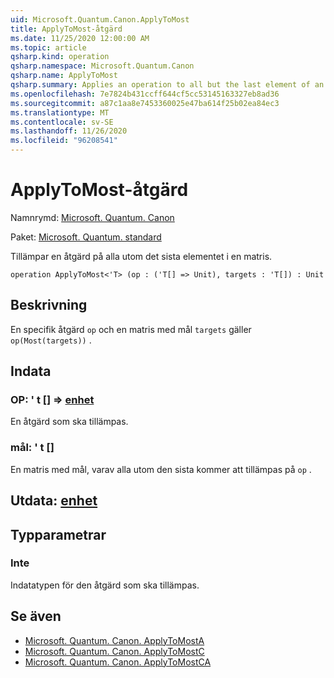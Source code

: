 ```yaml
---
uid: Microsoft.Quantum.Canon.ApplyToMost
title: ApplyToMost-åtgärd
ms.date: 11/25/2020 12:00:00 AM
ms.topic: article
qsharp.kind: operation
qsharp.namespace: Microsoft.Quantum.Canon
qsharp.name: ApplyToMost
qsharp.summary: Applies an operation to all but the last element of an array.
ms.openlocfilehash: 7e7824b431ccff644cf5cc53145163327eb8ad36
ms.sourcegitcommit: a87c1aa8e7453360025e47ba614f25b02ea84ec3
ms.translationtype: MT
ms.contentlocale: sv-SE
ms.lasthandoff: 11/26/2020
ms.locfileid: "96208541"
---
```

# <a name="applytomost-operation"></a>ApplyToMost-åtgärd

Namnrymd: [Microsoft. Quantum. Canon](xref:Microsoft.Quantum.Canon)

Paket: [Microsoft. Quantum. standard](https://nuget.org/packages/Microsoft.Quantum.Standard)


Tillämpar en åtgärd på alla utom det sista elementet i en matris.

```qsharp
operation ApplyToMost<'T> (op : ('T[] => Unit), targets : 'T[]) : Unit
```


## <a name="description"></a>Beskrivning

En specifik åtgärd `op` och en matris med mål `targets` gäller `op(Most(targets))` .

## <a name="input"></a>Indata

### <a name="op--t--unit"></a>OP: ' t [] => [enhet](xref:microsoft.quantum.lang-ref.unit) 

En åtgärd som ska tillämpas.


### <a name="targets--t"></a>mål: ' t []

En matris med mål, varav alla utom den sista kommer att tillämpas på `op` .



## <a name="output--unit"></a>Utdata: [enhet](xref:microsoft.quantum.lang-ref.unit)



## <a name="type-parameters"></a>Typparametrar

### <a name="t"></a>Inte

Indatatypen för den åtgärd som ska tillämpas.

## <a name="see-also"></a>Se även

- [Microsoft. Quantum. Canon. ApplyToMostA](xref:Microsoft.Quantum.Canon.ApplyToMostA)
- [Microsoft. Quantum. Canon. ApplyToMostC](xref:Microsoft.Quantum.Canon.ApplyToMostC)
- [Microsoft. Quantum. Canon. ApplyToMostCA](xref:Microsoft.Quantum.Canon.ApplyToMostCA)